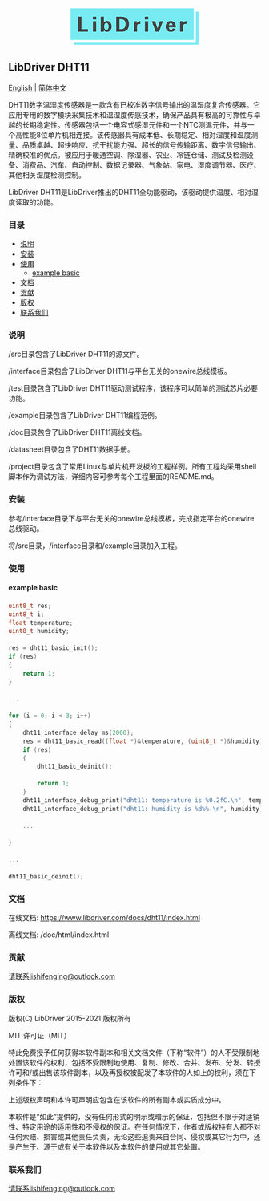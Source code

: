 <div align=center>
<img src="/doc/image/logo.png"/>
</div>

## LibDriver DHT11

[English](/README.md) | [ 简体中文](/README_CH.md)

DHT11数字温湿度传感器是一款含有已校准数字信号输出的温湿度复合传感器。它应用专用的数字模块采集技术和温湿度传感技术，确保产品具有极高的可靠性与卓越的长期稳定性。传感器包括一个电容式感湿元件和一个NTC测温元件，并与一个高性能8位单片机相连接。该传感器具有成本低、长期稳定、相对湿度和温度测量、品质卓越、超快响应、抗干扰能力强、超长的信号传输距离、数字信号输出、精确校准的优点。被应用于暖通空调、除湿器、农业、冷链仓储、测试及检测设备、消费品、汽车、自动控制、数据记录器、气象站、家电、湿度调节器、医疗、其他相关湿度检测控制。

LibDriver DHT11是LibDriver推出的DHT11全功能驱动，该驱动提供温度、相对湿度读取的功能。

### 目录

  - [说明](#说明)
  - [安装](#安装)
  - [使用](#使用)
    - [example basic](#example-basic)
  - [文档](#文档)
  - [贡献](#贡献)
  - [版权](#版权)
  - [联系我们](#联系我们)

### 说明

/src目录包含了LibDriver DHT11的源文件。

/interface目录包含了LibDriver DHT11与平台无关的onewire总线模板。

/test目录包含了LibDriver DHT11驱动测试程序，该程序可以简单的测试芯片必要功能。

/example目录包含了LibDriver DHT11编程范例。

/doc目录包含了LibDriver DHT11离线文档。

/datasheet目录包含了DHT11数据手册。

/project目录包含了常用Linux与单片机开发板的工程样例。所有工程均采用shell脚本作为调试方法，详细内容可参考每个工程里面的README.md。

### 安装

参考/interface目录下与平台无关的onewire总线模板，完成指定平台的onewire总线驱动。

将/src目录，/interface目录和/example目录加入工程。

### 使用

#### example basic

```C
uint8_t res;
uint8_t i;
float temperature;
uint8_t humidity;

res = dht11_basic_init();
if (res)
{
    return 1;
}

...

for (i = 0; i < 3; i++)
{
    dht11_interface_delay_ms(2000);
    res = dht11_basic_read((float *)&temperature, (uint8_t *)&humidity);
    if (res)
    {
        dht11_basic_deinit();

        return 1;
    }
    dht11_interface_debug_print("dht11: temperature is %0.2fC.\n", temperature);
    dht11_interface_debug_print("dht11: humidity is %d%%.\n", humidity); 
    
    ...
        
}

...

dht11_basic_deinit();
```

### 文档

在线文档: https://www.libdriver.com/docs/dht11/index.html

离线文档: /doc/html/index.html

### 贡献

请联系lishifenging@outlook.com

### 版权

版权(C) LibDriver 2015-2021 版权所有

MIT 许可证（MIT）

特此免费授予任何获得本软件副本和相关文档文件（下称“软件”）的人不受限制地处置该软件的权利，包括不受限制地使用、复制、修改、合并、发布、分发、转授许可和/或出售该软件副本，以及再授权被配发了本软件的人如上的权利，须在下列条件下：

上述版权声明和本许可声明应包含在该软件的所有副本或实质成分中。

本软件是“如此”提供的，没有任何形式的明示或暗示的保证，包括但不限于对适销性、特定用途的适用性和不侵权的保证。在任何情况下，作者或版权持有人都不对任何索赔、损害或其他责任负责，无论这些追责来自合同、侵权或其它行为中，还是产生于、源于或有关于本软件以及本软件的使用或其它处置。

### 联系我们

请联系lishifenging@outlook.com
